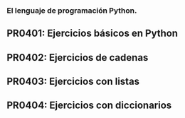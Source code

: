 ### El lenguaje de programación Python.
## PR0401: Ejercicios básicos en Python
## PR0402: Ejercicios de cadenas
## PR0403: Ejercicios con listas
## PR0404: Ejercicios con diccionarios